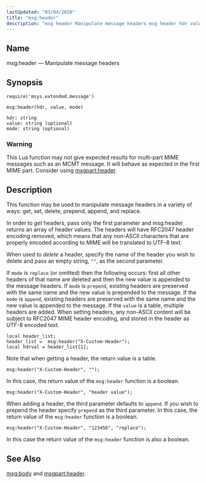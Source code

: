 ```yaml
---
lastUpdated: "03/04/2020"
title: "msg:header"
description: "msg header Manipulate message headers msg header hdr value mode This Lua function may not give expected results for multi part MIME messages such as an MCMT message It will behave as expected in the first MIME part Consider using msgpart header This function may be used to manipulate message..."
---
```


<a name="lua.ref.header"></a> 
## Name

msg:header — Manipulate message headers

<a name="idp24203504"></a> 
## Synopsis

`require('msys.extended.message')`

`msg:header(hdr, value, mode)`

```
hdr: string
value: string (optional)
mode: string (optional)
```

### Warning

This Lua function may not give expected results for multi-part MIME messages such as an MCMT message. It will behave as expected in the first MIME part. Consider using [msgpart:header](/momentum/3/3-reference/3-reference-lua-ref-msgpart-header).

<a name="idp24208496"></a> 
## Description

This function may be used to manipulate message headers in a variety of ways: get, set, delete, prepend, append, and replace.

In order to *get* headers, pass only the first parameter and msg:header returns an array of header values. The headers will have RFC2047 header encoding removed, which means that any non-ASCII characters that are properly encoded according to MIME will be translated to UTF-8 text.

When used to *delete* a header, specify the name of the header you wish to delete and pass an empty string, `""`, as the second parameter.

If `mode` is `replace` (or omitted) then the following occurs: first all other headers of that name are deleted and then the new value is appended to the message headers. If `mode` is `prepend`, existing headers are preserved with the same name and the new value is prepended to the message. If the `mode` is `append`, existing headers are preserved with the same name and the new value is appended to the message. If the `value` is a table, multiple headers are added. When setting headers, any non-ASCII content will be subject to RFC2047 MIME header encoding, and stored in the header as UTF-8 encoded text.

<a name="lua.ref.msg_header.example.get"></a> 


```
local header_list;
header_list =  msg:header("X-Custom-Header");
local hdrval = header_list[1];
```

Note that when getting a header, the return value is a table.

<a name="lua.ref.msg_header.example.delete"></a> 


`msg:header("X-Custom-Header", "");`

In this case, the return value of the `msg:header` function is a boolean.

<a name="lua.ref.msg_header.example.set"></a> 


`msg:header("X-Custom-Header", "header value");`

When adding a header, the third parameter defaults to `append`. If you wish to prepend the header specify `prepend` as the third parameter. In this case, the return value of the `msg:header` function is a boolean.

<a name="lua.ref.msg_header.example.replace"></a> 


`msg:header("X-Custom-Header", "123456", "replace");`

In this case the return value of the `msg:header` function is also a boolean.

<a name="idp24230416"></a> 
## See Also

[msg:body](/momentum/3/3-reference/3-reference-lua-ref-msg-body) and [msgpart:header](/momentum/3/3-reference/3-reference-lua-ref-msgpart-header).